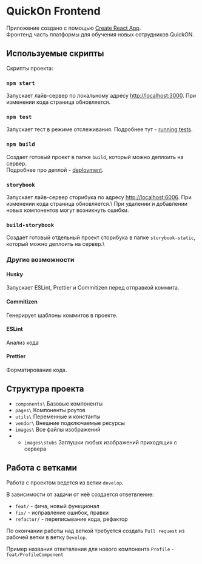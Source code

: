 # QuickOn Frontend

Приложение создано с помощью [Create React App](https://github.com/facebook/create-react-app).\
Фронтенд часть платформы для обучения новых сотрудников QuickON.

## Используемые скрипты

Скрипты проекта:

### `npm start`

Запускает лайв-сервер по локальному адресу [http://localhost:3000](http://localhost:3000).
При изменении кода страница обновляется.

### `npm test`

Запускает тест в режиме отслеживания.
Подробнее тут - [running tests](https://facebook.github.io/create-react-app/docs/running-tests).

### `npm build`

Создает готовый проект в папке `build`, который можно деплоить на сервер.\
Подробнее про деплой - [deployment](https://facebook.github.io/create-react-app/docs/deployment).

### `storybook`

Запускает лайв-сервер сторибука по адресу [http://localhost:6006](http://localhost:6006).
При изменении кода страница обновляется.\ При удалении и добавлении новых компонентов могут возникнуть ошибки.

### `build-storybook`

Создает готовый отдельный проект сторибука в папке `storybook-static`, который можно деплоить на сервер.\

### Другие возможности

#### Husky

Запускает ESLint, Prettier и Commitizen перед отправкой коммита.

#### Commitizen

Генерирует шаблоны коммитов в проекте.

#### ESLint

Анализ кода

#### Prettier

Форматирование кода.

## Структура проекта

- `components\`
  Базовые компоненты
- `pages\`
  Компоненты роутов
- `utils\`
  Переменные и константы
- `vendor\`
  Внешние подключаемые ресурсы
- `images\`
  Все файлы изображений
- - `images\stubs`
    Заглушки любых изображений приходящих с сервера

## Работа с ветками

Работа с проектом ведется из ветки `develop`.

В зависимости от задачи от неё создается ответвление:

- `feat/` - фича, новый функционал
- `fix/` - исправление ошибок, правки
- `refactor/` - переписывание кода, рефактор

По окончании работы над веткой требуется создать `Pull request` из рабочей ветки в ветку `Develop`.

Пример названия ответвления для нового компонента `Profile` -
`feat/ProfileComponent`
